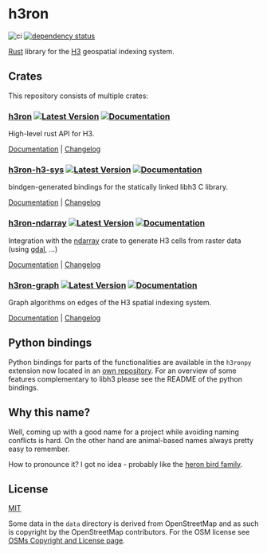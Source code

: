 # h3ron

![ci](https://github.com/nmandery/h3ron/workflows/CI/badge.svg) [![dependency status](https://deps.rs/repo/github/nmandery/h3ron/status.svg)](https://deps.rs/repo/github/nmandery/h3ron)

[Rust](https://rustlang.org) library for the [H3](https://h3geo.org) geospatial indexing system.

## Crates

This repository consists of multiple crates:

### [h3ron](./h3ron) [![Latest Version](https://img.shields.io/crates/v/h3ron.svg)](https://crates.io/crates/h3ron) [![Documentation](https://docs.rs/h3ron/badge.svg)](https://docs.rs/h3ron)

High-level rust API for H3.

[Documentation](https://docs.rs/h3ron) | [Changelog](h3ron/CHANGES.md)

### [h3ron-h3-sys](./h3ron-h3-sys) [![Latest Version](https://img.shields.io/crates/v/h3ron-h3-sys.svg)](https://crates.io/crates/h3ron-h3-sys) [![Documentation](https://docs.rs/h3ron-h3-sys/badge.svg)](https://docs.rs/h3ron-h3-sys)

bindgen-generated bindings for the statically linked libh3 C library.

[Documentation](https://docs.rs/h3ron-h3-sys) | [Changelog](h3ron-h3-sys/CHANGES.md)

### [h3ron-ndarray](h3ron-ndarray) [![Latest Version](https://img.shields.io/crates/v/h3ron-ndarray.svg)](https://crates.io/crates/h3ron-ndarray) [![Documentation](https://docs.rs/h3ron-ndarray/badge.svg)](https://docs.rs/h3ron-ndarray)

Integration with the [ndarray](https://github.com/rust-ndarray/ndarray) crate to generate H3 cells from raster data (using [gdal](https://github.com/georust/gdal), ...)

[Documentation](https://docs.rs/h3ron-ndarray) | [Changelog](h3ron-ndarray/CHANGES.md)

### [h3ron-graph](h3ron-graph) [![Latest Version](https://img.shields.io/crates/v/h3ron-graph.svg)](https://crates.io/crates/h3ron-graph) [![Documentation](https://docs.rs/h3ron-graph/badge.svg)](https://docs.rs/h3ron-graph)

Graph algorithms on edges of the H3 spatial indexing system.

[Documentation](https://docs.rs/h3ron-graph) | [Changelog](h3ron-graph/CHANGES.md)

## Python bindings

Python bindings for parts of the functionalities are available in the `h3ronpy` extension now located in an [own repository](https://github.com/nmandery/h3ronpy).
For an overview of some features complementary to libh3 please see the README of the python bindings.


## Why this name?

Well, coming up with a good name for a project while avoiding naming conflicts is hard. On the other hand are animal-based names always pretty easy to remember.

How to pronounce it? I got no idea - probably like the [heron bird family](https://en.wikipedia.org/wiki/Heron).

## License

[MIT](./LICENSE-MIT)

Some data in the `data` directory is derived from OpenStreetMap and as such is copyright by the OpenStreetMap contributors. For
the OSM license see [OSMs Copyright and License page](https://www.openstreetmap.org/copyright).
